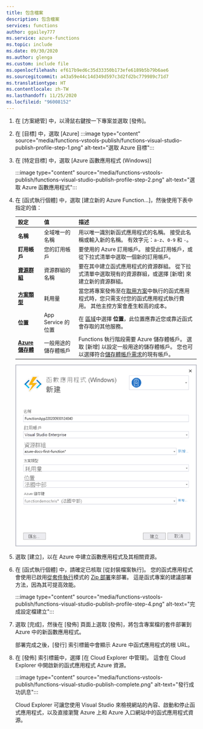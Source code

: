 ```yaml
---
title: 包含檔案
description: 包含檔案
services: functions
author: ggailey777
ms.service: azure-functions
ms.topic: include
ms.date: 09/30/2020
ms.author: glenga
ms.custom: include file
ms.openlocfilehash: ef617b9ed6c35d33350b173efe6189b5b79b6ae6
ms.sourcegitcommit: a43a59e44c14d349d597c3d2fd2bc779989c71d7
ms.translationtype: HT
ms.contentlocale: zh-TW
ms.lasthandoff: 11/25/2020
ms.locfileid: "96008152"
---
```

1. 在 [方案總管] 中，以滑鼠右鍵按一下專案並選取 [發佈]。

1. 在 [目標] 中，選取 [Azure] :::image type="content" source="media/functions-vstools-publish/functions-visual-studio-publish-profile-step-1.png" alt-text="選取 Azure 目標":::

1. 在 [特定目標] 中，選取 [Azure 函數應用程式 (Windows)]

    :::image type="content" source="media/functions-vstools-publish/functions-visual-studio-publish-profile-step-2.png" alt-text="選取 Azure 函數應用程式":::

1. 在 [函式執行個體] 中，選取 [建立新的 Azure Function...]，然後使用下表中指定的值：

    | 設定      | 值  | 描述                                |
    | ------------ |  ------- | -------------------------------------------------- |
    | **名稱** | 全域唯一的名稱 | 用以唯一識別新函式應用程式的名稱。 接受此名稱或輸入新的名稱。 有效字元：`a-z`、`0-9` 和 `-`。 |
    | **訂用帳戶** | 您的訂用帳戶 | 要使用的 Azure 訂用帳戶。 接受此訂用帳戶，或從下拉式清單中選取一個新的訂用帳戶。 |
    | **[資源群組](../articles/azure-resource-manager/management/overview.md)** | 資源群組的名稱 |  要在其中建立函式應用程式的資源群組。 從下拉式清單中選取現有的資源群組，或選擇 [新增] 來建立新的資源群組。|
    | **[方案類型](../articles/azure-functions/functions-scale.md)** | 耗用量 | 當您將專案發佈至在[取用方案](../articles/azure-functions/functions-scale.md#consumption-plan)中執行的函式應用程式時，您只需支付您的函式應用程式執行費用。 其他主控方案會產生較高的成本。 |
    | **位置** | App Service 的位置 | 在 [區域](https://azure.microsoft.com/regions/)中選擇 **位置**，此位置應靠近您或靠近函式會存取的其他服務。 |
    | **[Azure 儲存體](../articles/storage/common/storage-account-create.md)** | 一般用途的儲存體帳戶 | Functions 執行階段需要 Azure 儲存體帳戶。 選取 [新增] 以設定一般用途的儲存體帳戶。 您也可以選擇符合[儲存體帳戶需求](../articles/azure-functions/functions-scale.md#storage-account-requirements)的現有帳戶。  |

    ![建立 App Service 對話方塊](./media/functions-vstools-publish/functions-visual-studio-publish.png)

1. 選取 [建立]，以在 Azure 中建立函數應用程式及其相關資源。 
1. 在 [函式執行個體] 中，請確定已核取 [從封裝檔案執行]。 您的函式應用程式會使用已啟用[從套件執行](../articles/azure-functions/run-functions-from-deployment-package.md)模式的 [Zip 部署](../articles/azure-functions/functions-deployment-technologies.md#zip-deploy)來部署。 這是函式專案的建議部署方法，因為其可提高效能。 

    :::image type="content" source="media/functions-vstools-publish/functions-visual-studio-publish-profile-step-4.png" alt-text="完成設定檔建立":::

1. 選取 [完成]，然後在 [發佈] 頁面上選取 [發佈]，將包含專案檔的套件部署到 Azure 中的新函數應用程式。 

    部署完成之後，[發行] 索引標籤中會顯示 Azure 中函式應用程式的根 URL。 
    
1.  在 [發佈] 索引標籤中，選擇 [在 Cloud Explorer 中管理]。 這會在 Cloud Explorer 中開啟新的函式應用程式 Azure 資源。 
    
    :::image type="content" source="media/functions-vstools-publish/functions-visual-studio-publish-complete.png" alt-text="發行成功訊息":::
    
    Cloud Explorer 可讓您使用 Visual Studio 來檢視網站的內容、啟動和停止函式應用程式，以及直接瀏覽 Azure 上和 Azure 入口網站中的函式應用程式資源。 
